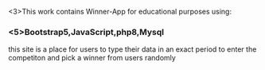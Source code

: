 <3>This work contains Winner-App for educational purposes using:<h3>

<5>Bootstrap5,JavaScript,php8,Mysql</h5>

<p>this site is a place for users to type their data in an exact period to enter the competiton and pick a winner from users randomly</p>
